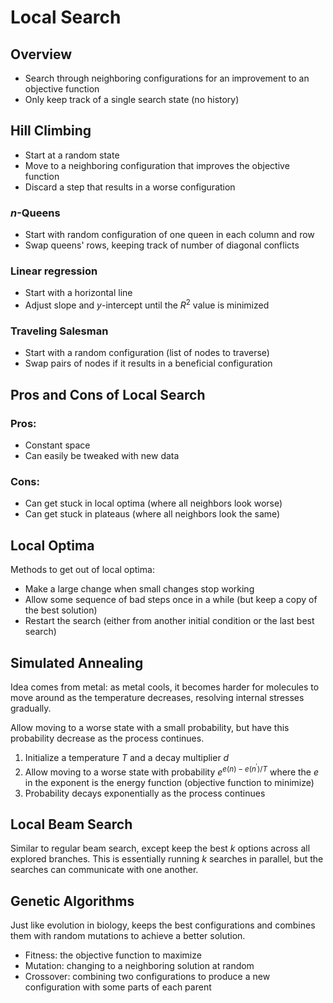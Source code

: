 # Local Search

## Overview

- Search through neighboring configurations for an improvement to an objective function
- Only keep track of a single search state (no history)

## Hill Climbing

- Start at a random state
- Move to a neighboring configuration that improves the objective function
- Discard a step that results in a worse configuration

### $n$-Queens

- Start with random configuration of one queen in each column and row
- Swap queens' rows, keeping track of number of diagonal conflicts

### Linear regression

- Start with a horizontal line
- Adjust slope and $y$-intercept until the $R^2$ value is minimized

### Traveling Salesman

- Start with a random configuration (list of nodes to traverse)
- Swap pairs of nodes if it results in a beneficial configuration

## Pros and Cons of Local Search

### Pros:

- Constant space
- Can easily be tweaked with new data

### Cons:

- Can get stuck in local optima (where all neighbors look worse)
- Can get stuck in plateaus (where all neighbors look the same)

## Local Optima

Methods to get out of local optima:

- Make a large change when small changes stop working
- Allow some sequence of bad steps once in a while (but keep a copy of the best solution)
- Restart the search (either from another initial condition or the last best search)

## Simulated Annealing

Idea comes from metal: as metal cools, it becomes harder for molecules to move around as the temperature decreases, resolving internal stresses gradually.

Allow moving to a worse state with a small probability, but have this probability decrease as the process continues.

1. Initialize a temperature $T$ and a decay multiplier $d$
2. Allow moving to a worse state with probability $e^{{e(n)-e(n^\prime)}/{T}}$ where the $e$ in the exponent is the energy function (objective function to minimize)
3. Probability decays exponentially as the process continues

## Local Beam Search

Similar to regular beam search, except keep the best $k$ options across all explored branches. This is essentially running $k$ searches in parallel, but the searches can communicate with one another.

## Genetic Algorithms

Just like evolution in biology, keeps the best configurations and combines them with random mutations to achieve a better solution.

- Fitness: the objective function to maximize
- Mutation: changing to a neighboring solution at random
- Crossover: combining two configurations to produce a new configuration with some parts of each parent
